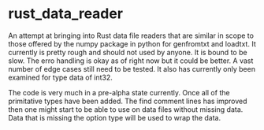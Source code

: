 # rust_data_reader

An attempt at bringing into Rust data file readers that are similar in scope to those offered by the numpy package in python for genfromtxt and loadtxt. It currently is pretty rough and should not used by anyone. It is bound to be slow. The erro handling is okay as of right now but it could be better. A vast number of edge cases still need to be tested. It also has currently only been examined for type data of int32. 

The code is very much in a pre-alpha state currently. Once all of the primitative types have been added. The find comment lines has improved then one might start to be able to use on data files without missing data. Data that is missing the option type will be used to wrap the data.

